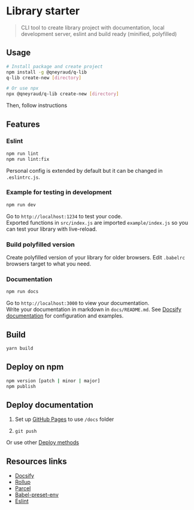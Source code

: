 # Library starter

> CLI tool to create library project with documentation, local development server, eslint and build ready (minified, polyfilled)

## Usage

```bash
# Install package and create project
npm install -g @qneyraud/q-lib
q-lib create-new [directory]

# Or use npx
npx @qneyraud/q-lib create-new [directory]
```

Then, follow instructions

## Features

### Eslint

```bash
npm run lint
npm run lint:fix
```

Personal config is extended by default but it can be changed in `.eslintrc.js`.

### Example for testing in development

```bash
npm run dev
```

Go to `http://localhost:1234` to test your code.  
Exported functions in `src/index.js` are imported `example/index.js` so you can test your library with live-reload.

### Build polyfilled version

Create polyfilled version of your library for older browsers. Edit `.babelrc` browsers target to  what you need.

### Documentation


```bash
npm run docs
```

Go to `http://localhost:3000` to view your documentation.  
Write your documentation in markdown in `docs/README.md`. See [Docsify documentation](https://docsify.js.org/#/) for configuration and examples.

## Build

```bash
yarn build
```

## Deploy on npm

```bash
npm version [patch | minor | major]
npm publish
```

## Deploy documentation

1. Set up [GitHub Pages](https://help.github.com/en/articles/configuring-a-publishing-source-for-github-pages) to use `/docs` folder

2. `git push`

Or use other [Deploy methods](https://docsify.js.org/#/deploy)

## Resources links

- [Docsify](https://docsify.js.org/#/)  
- [Rollup](https://rollupjs.org/guide/en/)  
- [Parcel](https://parceljs.org/)
- [Babel-preset-env](https://babeljs.io/docs/en/babel-preset-env)
- [Eslint](https://eslint.org/)
